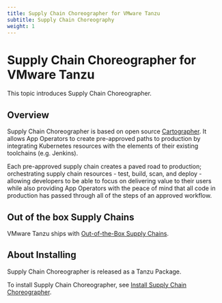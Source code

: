 ```yaml
---
title: Supply Chain Choreographer for VMware Tanzu
subtitle: Supply Chain Choreography
weight: 1
---
```


# Supply Chain Choreographer for VMware Tanzu

This topic introduces Supply Chain Choreographer.

## Overview

Supply Chain Choreographer is based on open source [Cartographer](https://cartographer.sh/docs/).
It allows App Operators to create pre-approved paths to production by integrating Kubernetes 
resources with the elements of their existing toolchains (e.g. Jenkins).

Each pre-approved supply chain creates a paved road to production; orchestrating supply chain 
resources - test, build, scan, and deploy - allowing developers to be able to focus on 
delivering value to their users while also providing App Operators with the peace of mind that 
all code in production has passed through all of the steps of an approved workflow.

## Out of the box Supply Chains

VMware Tanzu ships with [Out-of-the-Box Supply Chains](default-supply-chains.md).

## About Installing

Supply Chain Choreographer is released as a Tanzu Package.

To install Supply Chain Choreographer, see [Install Supply Chain Choreographer](../install-components#install-scc.md).
